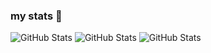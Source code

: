 ### my stats 👋

![GitHub Stats](https://github-readme-stats.vercel.app/api?username=khantnhl&theme=dark&show_icons=true&hide_border=true&count_private=true)
![GitHub Stats](https://github-readme-stats.vercel.app/api/top-langs/?username=khantnhl&theme=dark&show_icons=true&hide_border=true&layout=compact)
![GitHub Stats](https://github-readme-streak-stats.herokuapp.com/?user=khantnhl&theme=dark&hide_border=true)

